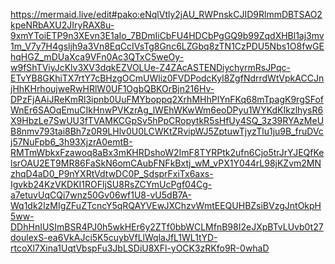 https://mermaid.live/edit#pako:eNqlVtly2jAU_RWPnskCJID9RlmmDBTSAO2kpeNRbAXU2JIryRAX8u-9xmYToiETP9n3XEvn3E1aIo_7BDmIiCbFU4HDCbPgGQ9b99ZqdXHBl1aj3mv1m_V7y7H4gsljh9a3Vn8EqCcIVsTg8Gnc6LZGbq8zTN1CzPDU5Nbs1O8fwGEhqHGZ_mDUaXca9VFn0Ac3QTxC5weOy-w9fShTViyJcKlv3XV3dqkEZVOLUe-Z4ZAcASTENDiychyrmRsJPqc-ETvYB8GKhiTX7rtY7cBHzgOCmUWliz0FVDPodcKyl8ZgfNdrrdWtVpkACCJnjHhKHrhoujweRwHRlW0UF1OgbQBKOrBjn216Hv-DPzFjAAiJReKmRl3ipnb0UuFMYboppq2XrhMHhPlYnFKq68mTpagK9rgSFofWnEr6SAOqEmuCIkHnwPVKzrAg_lWEhWKwWm6eoDPyu1WYKdKIkzlhysR6X9HbzLe7SwUU3fTVAMKCGpSv5hPpCRopytkR5sHfUy4SQ_3z39RYAzMeUB8nmv793tai8Bh7z0R9LHlv0U0LCWKtZRvipWJ5ZptuwTjyzTlu1ju9B_fruDVcj57NuFpb6_3h93XjzrA0emtB-RMTmWbkxFzawoq8aBx3mKHRDshoW2ImF8TYRPtk2ufn6Cjo5trJrYJEQfKelsrOAU2ET9MR86FaSkN6omCAubFNFkBxtj_wM_vPX1Y044rL98jKZvm2MNzhqD4aD0_P9nYXRtVdtwDC0P_SdsprFxiTx6axs-Igvkb24KzVKDKI1ROFljSU8RsZCYmUcPgf04Cg-a7etuvUqCQi7wnz50Gv06wf1U8-vU5dB7A-Wq1dk2lzMIgZFuZTcncY5qRQAYVEwJXChzvWmtEEQUHBZsiBVzgJntOkpH5ww-DDhHnIUSImBSR4PJ0h5wkHEr6y2ZTf0bbWCLMfnB98I2eJXpBTvLUvb0t27doulexS-ea6VkAJci5K5cuybVfLlWqlaJfL1WL1tYD-rtcoXl7Xina1UqtVbspFu3JbLSDiU8XFl-yOCK3zRKfo9R-0whaD
